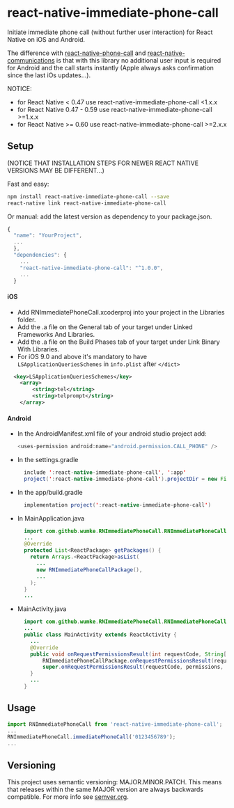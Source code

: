 # react-native-immediate-phone-call

Initiate immediate phone call (without further user interaction) for React Native on iOS and Android.

The difference with [react-native-phone-call](https://github.com/tiaanduplessis/react-native-phone-call) and [react-native-communications](https://github.com/anarchicknight/react-native-communications) is that with this library no additional user input is required for Android and the call starts instantly (Apple always asks confirmation since the last iOs updates...).

NOTICE:

- for React Native < 0.47 use react-native-immediate-phone-call <1.x.x
- for React Native 0.47 - 0.59 use react-native-immediate-phone-call >=1.x.x
- for React Native >= 0.60 use react-native-immediate-phone-call >=2.x.x

## Setup

(NOTICE THAT INSTALLATION STEPS FOR NEWER REACT NATIVE VERSIONS MAY BE DIFFERENT...)

Fast and easy:

```bash
npm install react-native-immediate-phone-call --save
react-native link react-native-immediate-phone-call
```

Or manual: add the latest version as dependency to your package.json.

```javascript
{
  "name": "YourProject",
  ...
  },
  "dependencies": {
    ...
    "react-native-immediate-phone-call": "^1.0.0",
    ...
  }
```

#### iOS

- Add RNImmediatePhoneCall.xcoderproj into your project in the Libraries folder.
- Add the .a file on the General tab of your target under Linked Frameworks And Libraries.
- Add the .a file on the Build Phases tab of your target under Link Binary With Libraries.
- For iOS 9.0 and above it's mandatory to have `LSApplicationQueriesSchemes` in `info.plist` after `</dict>`

```xml
  <key>LSApplicationQueriesSchemes</key>
    <array>
        <string>tel</string>
        <string>telprompt</string>
    </array>
```

#### Android

- In the AndroidManifest.xml file of your android studio project add:

  ```java
  <uses-permission android:name="android.permission.CALL_PHONE" />
  ```

- In the settings.gradle

  ```java
    include ':react-native-immediate-phone-call', ':app'
    project(':react-native-immediate-phone-call').projectDir = new File(rootProject.projectDir, '../node_modules/react-native-immediate-phone-call/android')
  ```

- In the app/build.gradle
  ```java
    implementation project(':react-native-immediate-phone-call')
  ```

- In MainApplication.java

  ```java
    import com.github.wumke.RNImmediatePhoneCall.RNImmediatePhoneCallPackage;
    ...
    @Override
    protected List<ReactPackage> getPackages() {
      return Arrays.<ReactPackage>asList(
        ...
        new RNImmediatePhoneCallPackage(),
        ...
      );
    }
    ...
  ```

- MainActivity.java

  ```java
    import com.github.wumke.RNImmediatePhoneCall.RNImmediatePhoneCallPackage;  // <--- import
    ...
    public class MainActivity extends ReactActivity {
      ...
      @Override
      public void onRequestPermissionsResult(int requestCode, String[] permissions, int[] grantResults) {
          RNImmediatePhoneCallPackage.onRequestPermissionsResult(requestCode, permissions, grantResults); // very important event callback
          super.onRequestPermissionsResult(requestCode, permissions, grantResults);
      }
      ...
    }
  ```

## Usage

```javascript
import RNImmediatePhoneCall from 'react-native-immediate-phone-call';
...
RNImmediatePhoneCall.immediatePhoneCall('0123456789');
...
```

## Versioning

This project uses semantic versioning: MAJOR.MINOR.PATCH.
This means that releases within the same MAJOR version are always backwards compatible. For more info see [semver.org](http://semver.org/).
